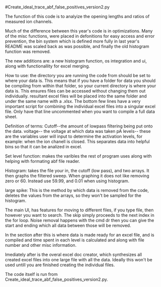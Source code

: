 #Create_ideal_trace_abf_false_positives_version2.py


The function of this code is to analyize the opening lengths and ratios of measured ion channels.

Much of the difference between this year's code is in optimizations. Many of the misc functions, were placed in defonitions for easy access and error prevention, the bin system which is defined more fully in last year's README was scaled back as was possible, and finally the old histogram function was removed.

The new additions are: a new histogram function, os integration and ui, along with functionallity for excel merging.

How to use: the directory you are running the code from should be set to where your data is. This means that if you have a folder for data you should be compiling from within that folder, so your current directory is where your data is. This ensures files can be accessed without changing them out individually. resultant excel files will be placed into the same folder and under the same name with a .xlsx. The bottom few lines have a very important script for combining the individual excel files into a singular excel file. Only have that line uncommented when you want to compile a full data sheet.


Definition of terms:
Cutoff--the amount of lowpass filtering being put onto the data.
voltage-- the voltage at which data was taken
pA levels-- these are the variables user will input to determine the activation levels, for example: when the ion chanell is closed. This separates data into helpful bins so that it can be analized in excel.

Set level function: makes the varibles the rest of program uses along with helping with formating abf file reader.

Histogram: takes the file your in, the cutoff (low pass), and two arrays. It then graphs the filtered sweep. When graphing it does not like removing zero or 60. Instead use 59.99, and 0.01 when using histogram.

large spike: This is the method by which data is removed from the code, deletes the values from the arrays, so they won't be sampled for the histogram.

The main UI, has features for moving to different files, if you type file, then however you want to search. The skip simply proceeds to the next index in the for loop. Noise removal happens with the cmd dr then you can give the start and ending which all data between those will be removed.


In the section after this is where data is made ready for an excel file, and is compiled and time spent in each level is calculated and along with file number and other misc information.

Imediately after is the overal excel doc creator, which synthesizes all created excel files into one large file with all the data. Ideally this won't be used untill you are finished creating the individual files.


The code itself is run from Create_ideal_trace_abf_false_positives_version2.py.